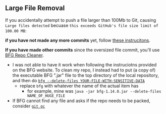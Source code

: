 ## Large File Removal

If you accidentally attempt to push a file larger than 100Mb to Git, causing `Large files detected` becuase `this exceeds GitHub's file size limit of 100.00 MB`:

**if you have not made any more commits** yet, follow [these instrucitons](https://docs.github.com/en/repositories/working-with-files/managing-large-files/about-large-files-on-github).

**If you have made other commits** since the oversized file commit, you'll use [BFG Repo Cleaner](https://rtyley.github.io/bfg-repo-cleaner/).
* I was not able to have it work when following the instruciotns provided on the BFG website. To clean my repo, I instead had to put (a copy of) the executable BFG ".jar" file to the top directory of the local repository, and then do [`bfg --delete-files YOUR-FILE-WITH-SENSITIVE-DATA`](https://docs.github.com/en/authentication/keeping-your-account-and-data-secure/removing-sensitive-data-from-a-repository)
  * replace `bfg` with whatever the name of the actual item has
    * for example, mine was `java -jar bfg-1.14.0.jar --delete-files NAME_OF_HUGE_FILE`
* If BFG cannot find any file and asks if the repo needs to be packed, consider [`git gc`](https://stackoverflow.com/questions/61769785/warning-no-large-blobs-matching-criteria-found-in-packfiles-does-the-repo-ne)

